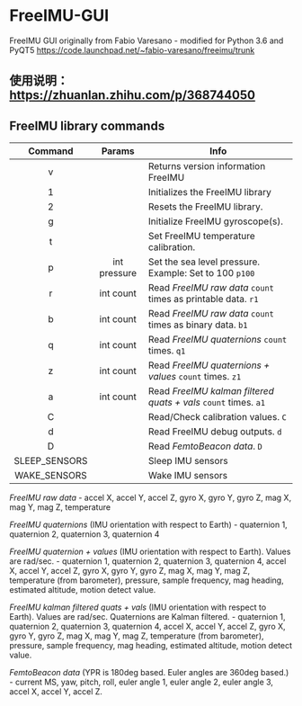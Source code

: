 # FreeIMU-GUI
FreeIMU GUI originally from Fabio Varesano - modified for Python 3.6 and PyQT5
https://code.launchpad.net/~fabio-varesano/freeimu/trunk
## 使用说明：https://zhuanlan.zhihu.com/p/368744050
## FreeIMU library commands

| Command | Params         | Info                                                           |
|:-------:|:--------------:| -------------------------------------------------------------- |
| v       |                | Returns version information FreeIMU 					        |
| 1       |                | Initializes the FreeIMU library                                |
| 2       |                | Resets the FreeIMU library.                                    |
| g       |                | Initialize FreeIMU gyroscope(s).                               |
| t       |                | Set FreeIMU temperature calibration.                           |
| p       | int pressure   | Set the sea level pressure. Example: Set to 100 `p100`         |
| r       | int count      | Read *FreeIMU raw data* `count` times as printable data. `r1`  |
| b       | int count      | Read *FreeIMU raw data* `count` times as binary data. `b1`     |
| q       | int count      | Read *FreeIMU quaternions* `count` times. `q1`                 |
| z       | int count      | Read *FreeIMU quaternions + values* `count` times. `z1`        |
| a       | int count      | Read *FreeIMU kalman filtered quats + vals* `count` times. `a1`|
| C       |                | Read/Check calibration values. `C`                             |
| d       |                | Read FreeIMU debug outputs. `d`                                |
| D       |                | Read *FemtoBeacon data*. `D`                                   |
| SLEEP_SENSORS|           | Sleep IMU sensors                                              |
| WAKE_SENSORS |           | Wake IMU sensors                                               |

*FreeIMU raw data* - accel X, accel Y, accel Z, gyro X, gyro Y, gyro Z, mag X, mag Y, mag Z, temperature

*FreeIMU quaternions* (IMU orientation with respect to Earth) - quaternion 1, quaternion 2, quaternion 3, quaternion 4

*FreeIMU quaternion + values* (IMU orientation with respect to Earth). Values are rad/sec. - quaternion 1, quaternion 2, quaternion 3, quaternion 4, accel X, accel Y, accel Z, gyro X, gyro Y, gyro Z, mag X, mag Y, mag Z, temperature (from barometer), pressure, sample frequency, mag heading, estimated altitude, motion detect value.

*FreeIMU kalman filtered quats + vals* (IMU orientation with respect to Earth). Values are rad/sec. Quaternions are Kalman filtered. - quaternion 1, quaternion 2, quaternion 3, quaternion 4, accel X, accel Y, accel Z, gyro X, gyro Y, gyro Z, mag X, mag Y, mag Z, temperature (from barometer), pressure, sample frequency, mag heading, estimated altitude, motion detect value.

*FemtoBeacon data* (YPR is 180deg based. Euler angles are 360deg based.) - current MS, yaw, pitch, roll, euler angle 1, euler angle 2, euler angle 3, accel X, accel Y, accel Z.
